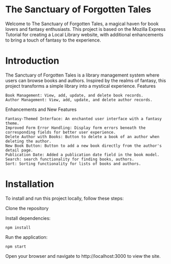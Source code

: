 # The Sanctuary of Forgotten Tales

Welcome to The Sanctuary of Forgotten Tales, a magical haven for book lovers and fantasy enthusiasts. This project is based on the Mozilla Express Tutorial for creating a Local Library website, with additional enhancements to bring a touch of fantasy to the experience.

# Introduction

The Sanctuary of Forgotten Tales is a library management system where users can browse books and authors. Inspired by the realms of fantasy, this project transforms a simple library into a mystical experience.
Features

    Book Management: View, add, update, and delete book records.
    Author Management: View, add, update, and delete author records.

Enhancements and New Features

    Fantasy-Themed Interface: An enchanted user interface with a fantasy theme.
    Improved Form Error Handling: Display form errors beneath the corresponding fields for better user experience.
    Delete Author with Books: Button to delete a book of an author when deleting the author.
    New Book Button: Button to add a new book directly from the author's detail page.
    Publication Date: Added a publication date field in the book model.
    Search: search functionality for finding books, authors.
    Sort: Sorting functionality for lists of books and authors.

# Installation

To install and run this project locally, follow these steps:

Clone the repository

Install dependencies:

    npm install

Run the application:

    npm start

Open your browser and navigate to http://localhost:3000 to view the site.
